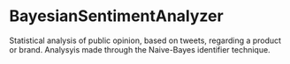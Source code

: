 # BayesianSentimentAnalyzer
Statistical analysis of public opinion, based on tweets, regarding a product or brand. Analysyis made through the Naive-Bayes identifier technique. 
